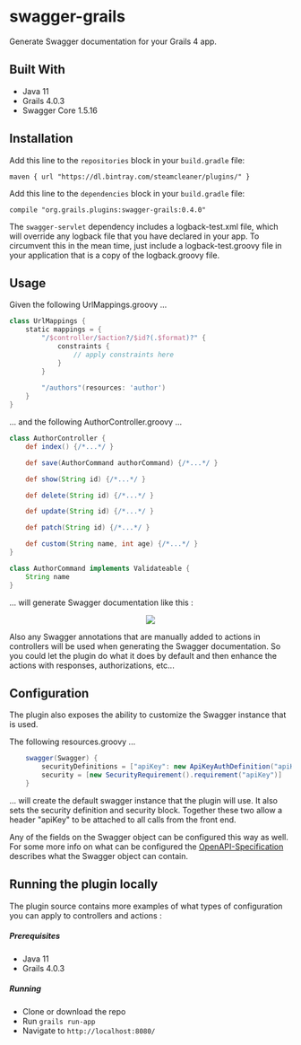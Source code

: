 # swagger-grails
Generate Swagger documentation for your Grails 4 app.

## Built With
* Java 11
* Grails 4.0.3
* Swagger Core 1.5.16

## Installation
Add this line to the `repositories` block in your `build.gradle` file:
    
    maven { url "https://dl.bintray.com/steamcleaner/plugins/" }

Add this line to the `dependencies` block in your `build.gradle` file:
    
    compile "org.grails.plugins:swagger-grails:0.4.0"
    
>>> 
The <code>swagger-servlet</code> dependency includes a logback-test.xml file, which will override
any logback file that you have declared in your app.  To circumvent this in the mean time, just include a logback-test.groovy file in your application that is a copy of the logback.groovy file.
>>>

## Usage
Given the following UrlMappings.groovy ...
```groovy
class UrlMappings {
    static mappings = {
        "/$controller/$action?/$id?(.$format)?" {
            constraints {
                // apply constraints here
            }
        }
        
        "/authors"(resources: 'author')
    }
}
```

... and the following AuthorController.groovy ...
```groovy
class AuthorController {
    def index() {/*...*/ }

    def save(AuthorCommand authorCommand) {/*...*/ }

    def show(String id) {/*...*/ }

    def delete(String id) {/*...*/ }

    def update(String id) {/*...*/ }

    def patch(String id) {/*...*/ }

    def custom(String name, int age) {/*...*/ }
}

class AuthorCommand implements Validateable {
    String name
}
```

... will generate Swagger documentation like this :

<p align="center">
    <img src="src/test/resources/author-controller.png?raw=true" />
</p>

Also any Swagger annotations that are manually added to actions in  controllers
will be used when generating the Swagger documentation. So you could let the
plugin do what it does by default and then enhance the actions with responses,
authorizations, etc...

## Configuration
The plugin also exposes the ability to customize the Swagger instance that is used.

The following resources.groovy ...
```groovy
    swagger(Swagger) {
        securityDefinitions = ["apiKey": new ApiKeyAuthDefinition("apiKey", In.HEADER)]
        security = [new SecurityRequirement().requirement("apiKey")]
    }
```
... will create the default swagger instance that the plugin will use.  It also sets the
 security definition and security block.  Together these two allow a header "apiKey"
 to be attached to all calls from the front end.
 
 Any of the fields on the Swagger object can be configured this way as well.  For some more
 info on what can be configured the [OpenAPI-Specification](https://github.com/OAI/OpenAPI-Specification/blob/master/versions/2.0.md#schema) describes what the Swagger
 object can contain.

## Running the plugin locally
The plugin source contains more examples of what types of configuration you
can apply to controllers and actions :

##### Prerequisites
* Java 11
* Grails 4.0.3

##### Running
* Clone or download the repo
* Run `grails run-app`
* Navigate to `http://localhost:8080/`

